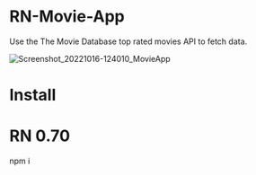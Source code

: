 # RN-Movie-App
Use the The Movie Database top rated movies API to fetch data.

![Screenshot_20221016-124010_MovieApp](https://user-images.githubusercontent.com/57278943/196023128-7a9479e0-753a-4a0f-9691-c51c27b74b13.jpg)

# Install  
# RN 0.70
npm i
